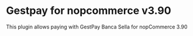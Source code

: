 # Gestpay for nopcommerce v3.90
This plugin allows paying with GestPay Banca Sella for nopCommerce 3.90
